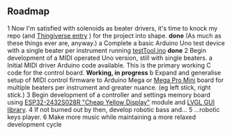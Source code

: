 ## Roadmap

  1 Now I'm satisfied with solenoids as beater drivers, it's time to knock my repo (and [Thingiverse entry](https://www.thingiverse.com/thing:6771931) ) for the project into shape. **done** (As much as these things ever are, anyway.)
    a Complete a basic Arduino Uno test device with a single beater per instrument running [testTool.ino](https://github.com/crunchysteve/SoleBot/blob/main/code/testTool/) **done**
  2 Begin development of a MIDI operated Uno version, still with single beaters.
    a Initial MIDI driver Arduino code available. This is the primary working C code for the control board. **Working, in progress**
    b Expand and generalise setup of MIDI control firmware to Arduino Mega or [Mega Pro Mini](https://www.aliexpress.com/item/32904052177.html) board for multiple beaters per instrument and greater nuance. (eg left stick, right stick.)
  3 Begin development of a controller and settings memory board using [ESP32-2432S028R "Cheap Yellow Display"](https://github.com/witnessmenow/ESP32-Cheap-Yellow-Display) module and [LVGL GUI library](https://github.com/lvgl/lvgl).
  4 If not burned out by then, develop robotic bass and...
  5 ...robotic keys player.
  6 Make more music while maintaining a more relaxed development cycle
